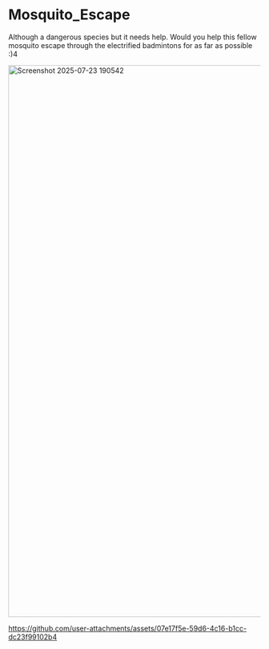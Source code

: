 # Mosquito_Escape
Although a dangerous species but it needs help. Would you help this fellow mosquito escape through the electrified badmintons for as far as possible :)4

<img width="1918" height="1102" alt="Screenshot 2025-07-23 190542" src="https://github.com/user-attachments/assets/8f3691e3-088d-4a82-a8e2-c1da7e3bdd8f" />

https://github.com/user-attachments/assets/07e17f5e-59d6-4c16-b1cc-dc23f99102b4

